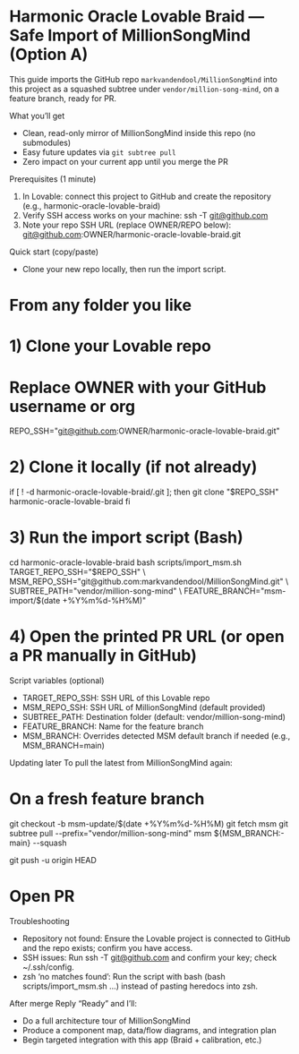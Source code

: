 # Harmonic Oracle Lovable Braid — Safe Import of MillionSongMind (Option A)

This guide imports the GitHub repo `markvandendool/MillionSongMind` into this project as a squashed subtree under `vendor/million-song-mind`, on a feature branch, ready for PR.

What you’ll get
- Clean, read-only mirror of MillionSongMind inside this repo (no submodules)
- Easy future updates via `git subtree pull`
- Zero impact on your current app until you merge the PR

Prerequisites (1 minute)
1) In Lovable: connect this project to GitHub and create the repository (e.g., harmonic-oracle-lovable-braid)
2) Verify SSH access works on your machine:
   ssh -T git@github.com
3) Note your repo SSH URL (replace OWNER/REPO below):
   git@github.com:OWNER/harmonic-oracle-lovable-braid.git

Quick start (copy/paste)
- Clone your new repo locally, then run the import script.

# From any folder you like
# 1) Clone your Lovable repo
#    Replace OWNER with your GitHub username or org
REPO_SSH="git@github.com:OWNER/harmonic-oracle-lovable-braid.git"

# 2) Clone it locally (if not already)
if [ ! -d harmonic-oracle-lovable-braid/.git ]; then
  git clone "$REPO_SSH" harmonic-oracle-lovable-braid
fi

# 3) Run the import script (Bash)
cd harmonic-oracle-lovable-braid
bash scripts/import_msm.sh \
  TARGET_REPO_SSH="$REPO_SSH" \
  MSM_REPO_SSH="git@github.com:markvandendool/MillionSongMind.git" \
  SUBTREE_PATH="vendor/million-song-mind" \
  FEATURE_BRANCH="msm-import/$(date +%Y%m%d-%H%M)"

# 4) Open the printed PR URL (or open a PR manually in GitHub)

Script variables (optional)
- TARGET_REPO_SSH: SSH URL of this Lovable repo
- MSM_REPO_SSH: SSH URL of MillionSongMind (default provided)
- SUBTREE_PATH: Destination folder (default: vendor/million-song-mind)
- FEATURE_BRANCH: Name for the feature branch
- MSM_BRANCH: Overrides detected MSM default branch if needed (e.g., MSM_BRANCH=main)

Updating later
To pull the latest from MillionSongMind again:

# On a fresh feature branch
git checkout -b msm-update/$(date +%Y%m%d-%H%M)
git fetch msm
git subtree pull --prefix="vendor/million-song-mind" msm ${MSM_BRANCH:-main} --squash

git push -u origin HEAD
# Open PR

Troubleshooting
- Repository not found: Ensure the Lovable project is connected to GitHub and the repo exists; confirm you have access.
- SSH issues: Run ssh -T git@github.com and confirm your key; check ~/.ssh/config.
- zsh ‘no matches found’: Run the script with bash (bash scripts/import_msm.sh ...) instead of pasting heredocs into zsh.

After merge
Reply “Ready” and I’ll:
- Do a full architecture tour of MillionSongMind
- Produce a component map, data/flow diagrams, and integration plan
- Begin targeted integration with this app (Braid + calibration, etc.)

